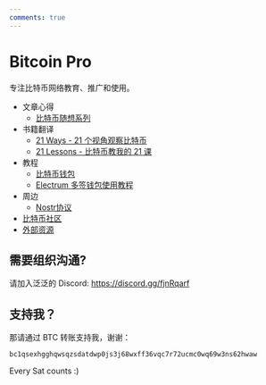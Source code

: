 ```yaml
---
comments: true
---
```


# Bitcoin Pro

专注比特币网络教育、推广和使用。

- 文章心得
    - [比特币随想系列](tb/toc.md)
- 书籍翻译
    - [21 Ways - 21 个视角观察比特币](21_ways/toc.md)
    - [21 Lessons - 比特币教我的 21 课](21_lessons/toc.md)
- 教程
    - [比特币钱包](others/bitcoin_wallet.md)
    - [Electrum 多签钱包使用教程](others/electrum_wallet.md)
- 周边
    - [Nostr协议](others/nostr.md)
- [比特币社区](./organizations.md)
- [外部资源](./resources.md)

## 需要组织沟通?

请加入泛泛的 Discord: <https://discord.gg/fjnRqarf>

## 支持我？

那请通过 BTC 转账支持我，谢谢：

`bc1qsexhgghqwsqzsdatdwp0js3j68wxff36vqc7r72ucmc0wq69w3ns62hwaw`

Every Sat counts :)
